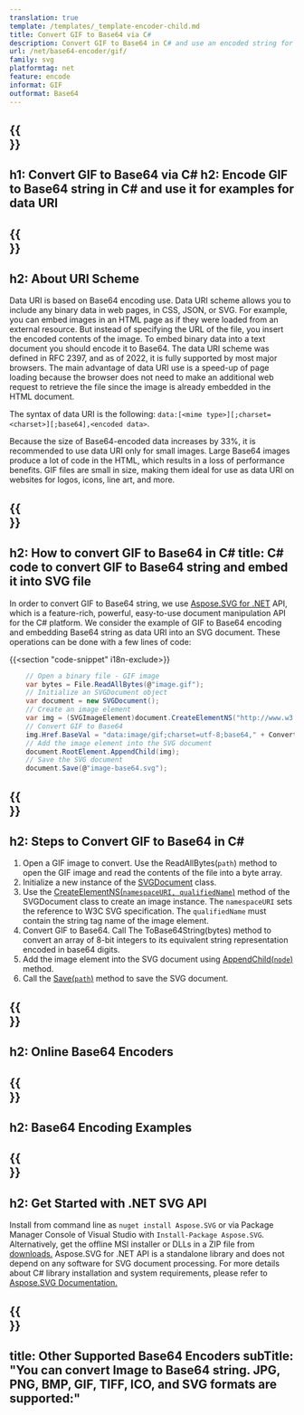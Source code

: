 ```yaml
---
translation: true
template: /templates/_template-encoder-child.md
title: Convert GIF to Base64 via C# 
description: Convert GIF to Base64 in C# and use an encoded string for examples for data URI. Embed it into HTML, CSS, JavaScript and others.
url: /net/base64-encoder/gif/
family: svg
platformtag: net
feature: encode
informat: GIF
outformat: Base64
---
```


{{<section banner>}}
---
h1: Convert GIF to Base64 via C#
h2: Encode GIF to Base64 string in C# and use it for examples for data URI
---

{{<section overview>}}
---
h2: About URI Scheme
---

Data URI is based on Base64 encoding use. Data URI scheme allows you to include any binary data in web pages, in CSS, JSON, or SVG. For example, you can embed images in an HTML page as if they were loaded from an external resource. But instead of specifying the URL of the file, you insert the encoded contents of the image. To embed binary data into a text document you should encode it to Base64. The data URI scheme was defined in RFC 2397, and as of 2022, it is fully supported by most major browsers. The main advantage of data URI use is a speed-up of page loading because the browser does not need to make an additional web request to retrieve the file since the image is already embedded in the HTML document.

The syntax of data URI is the following: `data:[<mime type>][;charset=<charset>][;base64],<encoded data>`.

Because the size of Base64-encoded data increases by 33%,  it is recommended to use data URI only for small images. Large Base64 images produce a lot of code in the HTML, which results in a loss of performance benefits. GIF files are small in size, making them ideal for use as data URI on websites for logos, icons, line art, and more.

{{<section code-text>}}
---
h2: How to convert GIF to Base64 in C#
title: C# code to convert GIF to Base64 string and embed it into SVG file
---

In order to convert GIF to Base64 string, we use [Aspose.SVG for .NET](https://products.aspose.com/svg/net/) API, which is a feature-rich, powerful, easy-to-use document manipulation API for the C# platform. We consider the example of GIF to Base64 encoding and embedding Base64 string as data URI into an SVG document. These operations can be done with a few lines of code:

{{<section "code-snippet" i18n-exclude>}}

```cs
    // Open a binary file - GIF image
    var bytes = File.ReadAllBytes(@"image.gif");
    // Initialize an SVGDocument object
    var document = new SVGDocument();
    // Create an image element
    var img = (SVGImageElement)document.CreateElementNS("http://www.w3.org/2000/svg", "image");
    // Convert GIF to Base64
    img.Href.BaseVal = "data:image/gif;charset=utf-8;base64," + Convert.ToBase64String(bytes);
    // Add the image element into the SVG document
    document.RootElement.AppendChild(img);
    // Save the SVG document
    document.Save(@"image-base64.svg");
```

{{<section steps>}}
---
h2: Steps to Convert GIF to Base64 in C#
---

1. Open a GIF image to convert. Use the ReadAllBytes(`path`) method to open the GIF image and read the contents of the file into a byte array. 
1. Initialize a new instance of the [SVGDocument](https://reference.aspose.com/svg/net/aspose.svg/svgdocument/svgdocument/#constructor) class. 
1. Use the [CreateElementNS(`namespaceURI, qualifiedName`)](https://reference.aspose.com/svg/net/aspose.svg.dom/document/createelementns/#createelementns) method of the SVGDocument class to create an image instance. The `namespaceURI` sets the reference to W3C SVG specification. The `qualifiedName` must contain the string tag name of the image element.
1. Convert GIF to Base64. Call The ToBase64String(bytes) method to convert an array of 8-bit integers to its equivalent string representation encoded in base64 digits.
1. Add the image element into the SVG document using [AppendChild(`node`)](https://reference.aspose.com/svg/net/aspose.svg.dom/node/appendchild/) method.
1. Call the [Save(`path`)](https://reference.aspose.com/svg/net/aspose.svg/svgdocument/save/) method to save the SVG document.

{{<section online-encoder>}}
---
h2: Online Base64 Encoders
---

{{<section examples>}}
---
h2: Base64 Encoding Examples
---

{{<section get-started>}}
---
h2: Get Started with .NET SVG API
---

Install from command line as ```nuget install Aspose.SVG``` or via Package Manager Console of Visual Studio with ```Install-Package Aspose.SVG```.
Alternatively, get the offline MSI installer or DLLs in a ZIP file from [downloads.](https://releases.aspose.com/svg/net/) Aspose.SVG for .NET API is a standalone library and does not depend on any software for SVG document processing.
 For more details about C# library installation and system requirements, please refer to [Aspose.SVG Documentation.](https://docs.aspose.com/svg/net/getting-started/)

{{<section other-encoders>}}
---
title: Other Supported Base64 Encoders
subTitle: "You can convert Image to Base64 string.  JPG, PNG, BMP, GIF, TIFF, ICO, and SVG formats are supported:"
---